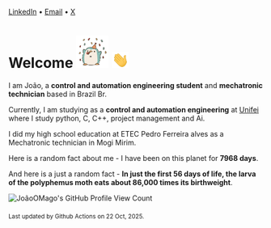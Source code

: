 [LinkedIn](https://www.linkedin.com/in/joão-pedro-gozzoli-b95641301/) &bull;
[Email](joaopedrogozzoli@gmail.com) &bull;
[X](https://x.com/jpp12prado)

# Welcome <img src="happy.gif" height="64px" /> <img src="wave.gif" height="32px" />

I am João, a  **control and automation engineering student** and **mechatronic technician** based in Brazil Br.

Currently, I am studying as a **control and automation engineering** at [Unifei](https://unifei.edu.br) where I study python, C, C++, project management and Ai.

I did my high school education at ETEC Pedro Ferreira alves as a Mechatronic technician in Mogi Mirim.

Here is a random fact about me - I have been on this planet for **7968 days**.

And here is a just a random fact -  **In just the first 56 days of life, the larva of the polyphemus moth eats about 86,000 times its birthweight**.

![JoãoOMago's GitHub Profile View Count](https://komarev.com/ghpvc/?username=JoaoOMago)

<sub>Last updated by Github Actions on 22 Oct, 2025.</sub>
